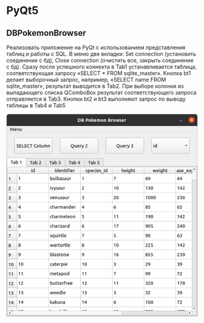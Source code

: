 # PyQt5
## DBPokemonBrowser

Реализовать приложение на PyQt с использованием представления таблиц и работы с SQL.
В меню две вкладки: Set connection (установить соединение с бд), Close connection (очистить все, закрыть соединение с бд).
Сразу после успешного коннекта в Tab1 устанавливается таблица, соответствующая запросу «SELECT * FROM sqlite_master».
Кнопка bt1 делает выборочный запрос, например, «SELECT name FROM sqlite_master», результат выводится в Tab2.
При выборе колонки из выпадающего списка QComboBox результат соответствующего запроса отправляется в Tab3.
Кнопки bt2 и bt3 выполняют запрос по выводу таблицы в Tab4 и Tab5


<img src="https://github.com/VladislavPVI/DBPokemonBrowserPyQt/blob/master/img/2.png" />


